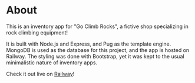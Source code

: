 # About

This is an inventory app for "Go Climb Rocks", a fictive shop specializing in rock climbing equipment!

It is built with Node.js and Express, and Pug as the template engine.
MongoDB is used as the database for this project, and the app is hosted on Railway.
The styling was done with Bootstrap, yet it was kept to the usual minimalistic nature of inventory apps.

Check it out live on [Railway](inventory-app-production-56a9.up.railway.app)! 







